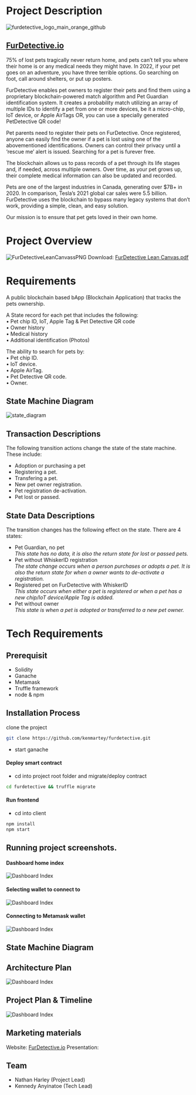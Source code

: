 # Project Description
![furdetective_logo_main_orange_github](https://user-images.githubusercontent.com/99918492/185279612-3eb568ea-a351-4f35-8ace-d6db3cc9856f.jpg)

## [FurDetective.io](https://furdetective.io)

75% of lost pets tragically never return home, and pets can’t tell you where their home is or any medical needs they might have. In 2022, if your pet goes on an adventure, you have three terrible options. Go searching on foot, call around shelters, or put up posters.  

FurDetective enables pet owners to register their pets and find them using a proprietary blockchain-powered match algorithm and Pet Guardian identification system. It creates a probability match utilizing an array of multiple IDs to identify a pet from one or more devices, be it a micro-chip, IoT device, or Apple AirTags OR, you can use a specially generated PetDetective QR code!  

Pet parents need to register their pets on FurDetective. Once registered, anyone can easily find the owner if a pet is lost using one of the abovementioned identifications. Owners can control their privacy until a ‘rescue me’ alert is issued. Searching for a pet is furever free.  

The blockchain allows us to pass records of a pet through its life stages and, if needed, across multiple owners. Over time, as your pet grows up, their complete medical information can also be updated and recorded.  

Pets are one of the largest industries in Canada, generating over $7B+ in 2020. In comparison, Tesla’s 2021 global car sales were 5.5 billion. FurDetective uses the blockchain to bypass many legacy systems that don’t work, providing a simple, clean, and easy solution.

Our mission is to ensure that pet gets loved in their own home.


# Project Overview
![FurDetectiveLeanCanvassPNG](https://user-images.githubusercontent.com/99918492/185234704-d12fdaf5-20e3-42ed-9ff3-4425f7651710.png)
Download: [FurDetective Lean Canvas.pdf](https://github.com/kenmartey/furdetective/files/9365804/FurDetective.Lean.Canvas.pdf)

# Requirements
A public blockchain based bApp (Blockchain Application) that tracks the pets ownership.

A State record for each pet that includes the following:  
• Pet chip ID, IoT, Apple Tag & Pet Detective QR code  
• Owner history  
• Medical history  
• Additional identification (Photos)  

The ability to search for pets by:  
• Pet chip ID.  
• IoT device.  
• Apple AirTag.  
• Pet Detective QR code.    
• Owner.  

## State Machine Diagram
![state_diagram](https://user-images.githubusercontent.com/99918492/185465223-6c709a88-c788-4705-8e10-af1858e6164c.png)


## Transaction Descriptions
The following transition actions change the state of the state machine. These include:

- Adoption or purchasing a pet
- Registering a pet.
- Transfering a pet.
- New pet owner registration.
- Pet registration de-activation.
- Pet lost or passed.

## State Data Descriptions
The transition changes has the following effect on the state. There are 4 states:

- Pet Guardian, no pet  
  _This state has no data, it is also the return state for lost or passed pets._
- Pet without WhiskerID registration  
  _The state change occurs when a person purchases or adopts a pet. It is also the return state for when a owner wants to de-activate a registration._
- Registered pet on FurDetective with WhiskerID  
  _This state occurs when either a pet is registered or when a pet has a new chip/IoT device/Apple Tag is added._
- Pet without owner  
  _This state is when a pet is adopted or transferred to a new pet owner._

# Tech Requirements

## Prerequisit

- Solidity
- Ganache
- Metamask
- Truffle framework
- node & npm

## Installation Process

clone the project

```sh
git clone https://github.com/kenmartey/furdetective.git
```

- start ganache

#### Deploy smart contract

- cd into project root folder and migrate/deploy contract

```sh
cd furdetective && truffle migrate
```

#### Run frontend

- cd into client

```sh
npm install
npm start
```

## Running project screenshots.

#### Dashboard home index

![Dashboard Index](./client/src/styles/dasboard/assets/img/dashboard_index.png)

#### Selecting wallet to connect to

![Dashboard Index](./client/src/styles/dasboard/assets/img/wallet_selection.png)

#### Connecting to Metamask wallet

![Dashboard Index](./client/src/styles/dasboard/assets/img/metamask_wallet.png)

## State Machine Diagram

## Architecture Plan
![Dashboard Index](./client/src/styles/dasboard/assets/img/architecture_plan.jpg)

## Project Plan & Timeline
![Dashboard Index](./client/src/styles/dasboard/assets/img/project_timeline.png)

## Marketing materials
Website: [FurDetective.io](https://furdetective.io)
Presentation: 


## Team

- Nathan Harley (Project Lead)
- Kennedy Anyinatoe (Tech Lead)
